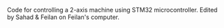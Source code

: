Code for controlling a 2-axis machine using STM32 microcontroller. Edited by Sahad & Feilan on Feilan's computer.
